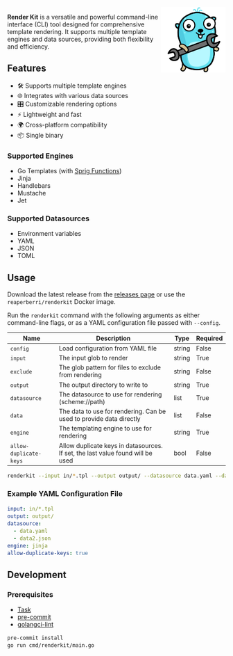 <img src="assets/logo.svg" alt="Render Kit Logo" width="150px" align="right" />

**Render Kit** is a versatile and powerful command-line interface (CLI) tool designed for comprehensive template rendering. It supports multiple template engines and data sources, providing both flexibility and efficiency.

## Features

- 🛠️ Supports multiple template engines
- 🌐 Integrates with various data sources
- 🎛️ Customizable rendering options
- ⚡ Lightweight and fast
- 🌍 Cross-platform compatibility
- 📦 Single binary

### Supported Engines

- Go Templates (with [Sprig Functions](http://masterminds.github.io/sprig/))
- Jinja
- Handlebars
- Mustache
- Jet

### Supported Datasources

- Environment variables
- YAML
- JSON
- TOML

## Usage

Download the latest release from the [releases page](https://github.com/orellazri/renderkit/releases) or use the `reaperberri/renderkit` Docker image.

Run the `renderkit` command with the following arguments as either command-line flags, or as a YAML configuration file passed with `--config`.

| Name                   | Description                                                                    | Type   | Required |
| ---------------------- | ------------------------------------------------------------------------------ | ------ | -------- |
| `config`               | Load configuration from YAML file                                              | string | False    |
| `input`                | The input glob to render                                                       | string | True     |
| `exclude`              | The glob pattern for files to exclude from rendering                           | string | False    |
| `output`               | The output directory to write to                                               | string | True     |
| `datasource`           | The datasource to use for rendering (scheme://path)                            | list   | True     |
| `data`                 | The data to use for rendering. Can be used to provide data directly            | list   | False    |
| `engine`               | The templating engine to use for rendering                                     | string | True     |
| `allow-duplicate-keys` | Allow duplicate keys in datasources. If set, the last value found will be used | bool   | False    |

```bash
renderkit --input in/*.tpl --output output/ --datasource data.yaml --data myKey=myValue --engine jinja
```

### Example YAML Configuration File

```yaml
input: in/*.tpl
output: output/
datasource:
  - data.yaml
  - data2.json
engine: jinja
allow-duplicate-keys: true
```

## Development

### Prerequisites

- [Task](https://taskfile.dev/)
- [pre-commit](https://pre-commit.com/)
- [golangci-lint](https://github.com/golangci/golangci-lint)

```bash
pre-commit install
go run cmd/renderkit/main.go
```

